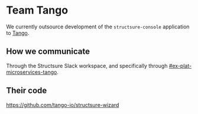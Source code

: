 Team Tango
==========

We currently outsource development of the `structsure-console` application to [Tango](https://tango.io/).

## How we communicate
Through the Structsure Slack workspace, and specifically through [#ex-plat-microservices-tango](https://structsure.slack.com/archives/C02FCCDQHDY).

## Their code
https://github.com/tango-io/structsure-wizard
